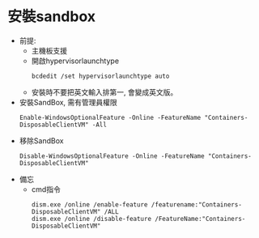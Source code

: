 
安裝sandbox
===
- 前提:
  - 主機板支援
  - 開啟hypervisorlaunchtype
    ```
    bcdedit /set hypervisorlaunchtype auto
    ```
  - 安裝時不要把英文輸入排第一, 會變成英文版。
- 安裝SandBox, 需有管理員權限
  ```
  Enable-WindowsOptionalFeature -Online -FeatureName "Containers-DisposableClientVM" -All
  ```
- 移除SandBox
  ```
  Disable-WindowsOptionalFeature -Online -FeatureName "Containers-DisposableClientVM"
  ```
- 備忘
  - cmd指令
    ```
    dism.exe /online /enable-feature /featurename:"Containers-DisposableClientVM" /ALL
    dism.exe /online /disable-feature /FeatureName:"Containers-DisposableClientVM"
    ```